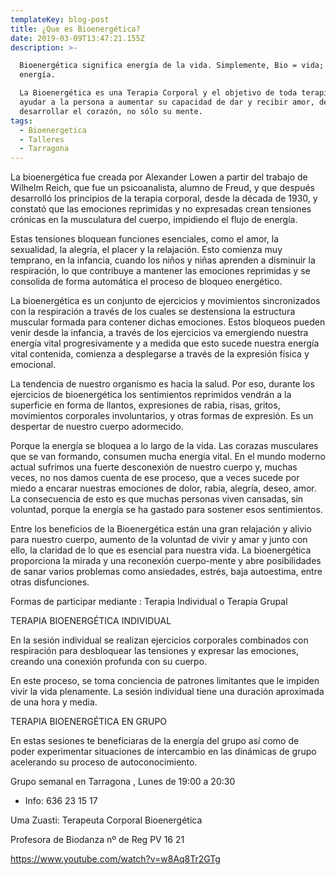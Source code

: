 ```yaml
---
templateKey: blog-post
title: ¿Que es Bioenergética?
date: 2019-03-09T13:47:21.155Z
description: >-

  Bioenergética significa energía de la vida. Simplemente, Bio = vida; energía =
  energía.

  La Bioenergética es una Terapia Corporal y el objetivo de toda terapia es
  ayudar a la persona a aumentar su capacidad de dar y recibir amor, de
  desarrollar el corazón, no sólo su mente.
tags:
  - Bioenergetica
  - Talleres
  - Tarragona
---
```

La bioenergética fue creada por Alexander Lowen a partir del trabajo de Wilhelm Reich, que fue un psicoanalista, alumno de Freud, y que después desarrolló los principios de la terapia corporal, desde la década de 1930, y constató que las emociones reprimidas y no expresadas crean  tensiones  crónicas en la musculatura del cuerpo, impidiendo el flujo de energía.

Estas tensiones bloquean funciones esenciales, como el amor, la sexualidad, la alegría, el placer y la relajación. Esto comienza muy temprano, en la infancia, cuando los niños y niñas aprenden a disminuir la respiración, lo que contribuye a mantener las emociones reprimidas y se consolida de forma automática el proceso de bloqueo energético.

La bioenergética es un conjunto de ejercicios y movimientos sincronizados con la respiración a través de los cuales se destensiona la estructura muscular formada para contener dichas emociones. Estos bloqueos pueden venir desde la infancia, a través de los ejercicios va emergiendo nuestra energía vital progresivamente y a medida que esto sucede nuestra energía vital contenida, comienza a desplegarse a través de la expresión física y emocional.

La tendencia de nuestro organismo es hacia la salud. Por eso, durante los ejercicios de bioenergética los sentimientos reprimidos vendrán a la superficie en forma de llantos, expresiones de rabia, risas, gritos, movimientos corporales involuntarios, y otras formas de expresión. Es un despertar de nuestro cuerpo adormecido.

Porque la energía se bloquea a lo largo de la vida. Las corazas musculares que se van formando, consumen mucha energía vital. En el mundo moderno actual sufrimos una fuerte desconexión de nuestro cuerpo y, muchas veces, no nos damos cuenta de ese proceso, que a veces sucede por miedo a encarar nuestras emociones de dolor, rabia, alegría, deseo, amor. La consecuencia de esto es que muchas personas viven cansadas, sin voluntad, porque la energía se ha gastado para sostener esos sentimientos.

Entre los beneficios de la Bioenergética están una gran relajación y alivio para nuestro cuerpo, aumento de la voluntad de vivir y amar y junto con ello, la claridad de lo que es esencial para nuestra vida. La bioenergética proporciona la mirada y una reconexión cuerpo-mente y abre posibilidades de sanar varios problemas como ansiedades, estrés, baja autoestima, entre otras disfunciones.

Formas de participar  mediante : Terapia Individual o Terapia Grupal

TERAPIA BIOENERGÉTICA INDIVIDUAL

En la sesión individual se realizan  ejercicios corporales combinados con respiración para desbloquear las tensiones y expresar las emociones, creando una conexión profunda con su cuerpo.

En este proceso, se toma conciencia de patrones limitantes que le impiden vivir la vida plenamente. La sesión individual tiene una duración aproximada de una hora y media.

TERAPIA BIOENERGÉTICA EN GRUPO

En estas sesiones te beneficiaras de la energía del grupo así como de poder experimentar situaciones de intercambio en las dinámicas de grupo acelerando su proceso de autoconocimiento.

Grupo semanal en Tarragona , Lunes de 19:00 a 20:30

* Info: 636 23 15 17

Uma Zuasti: Terapeuta Corporal Bioenergética

Profesora de Biodanza nº de Reg PV 16 21

<https://www.youtube.com/watch?v=w8Aq8Tr2GTg>
